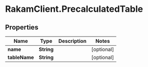 # RakamClient.PrecalculatedTable

## Properties
Name | Type | Description | Notes
------------ | ------------- | ------------- | -------------
**name** | **String** |  | [optional] 
**tableName** | **String** |  | [optional] 



